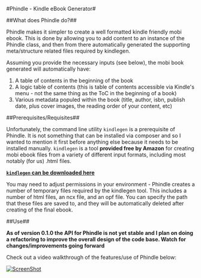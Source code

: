 #Phindle - Kindle eBook Generator#

##What does Phindle do?##

Phindle makes it simpler to create a well formatted kindle friendly mobi ebook. This is done by allowing you to add content to an instance of the Phindle class, and then from there automatically generated the supporting meta/structure related files required by kindlegen.

Assuming you provide the necessary inputs (see below), the mobi book generated will automatically have:

1) A table of contents in the beginning of the book
2) A logic table of contents (this is table of contents accessible via Kindle's menu - not the same thing as the ToC in the beginning of a book)
3) Various metadata populed within the book (title, author, isbn, publish date, plus cover images, the reading order of your content, etc)

##Prerequisites/Requisites##

Unfortunately, the command line utility `kindlegen` is a prerequisite of Phindle. It is not something that can be installed via composer and so I wanted to mention it first before anything else because it needs to be installed manually. `kindlegen` is a tool **provided free by Amazon** for creating mobi ebook files from a variety of different input formats, including most notably (for us) .html files.

[**`kindlegen` can be downloaded here**](http://www.amazon.com/gp/feature.html?docId=1000765211)

You may need to adjust permissions in your environment - Phindle creates a number of temporary files required by the kindlegen tool. This includes a number of html files, an ncx file, and an opf file. You can specify the path that these files are saved to, and they will be automatically deleted after creating of the final ebook.

##Use##

**As of version 0.1.0 the API for Phindle is not yet stable and I plan on doing a refactoring to improve the overall design of the code base. Watch for changes/improvements going forward**

Check out a video walkthrough of the features/use of Phindle below:

[![ScreenShot](http://www.develpr.com/uploads/images/phindle_video_image.jpg)](https://www.youtube.com/watch?v=H-2a8ol7Fjo)


